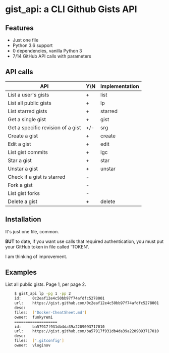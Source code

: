 # gist_api: a CLI Github Gists API


Features
--------

* Just one file
* Python 3.6 support
* 0 dependencies, vanilla Python 3
* 7/14 GitHub API calls with parameters


API calls
---------

| API                               | Y\N | Implementation |
|-----------------------------------|-----|----------------|
| List a user's gists               | +   | list           |
| List all public gists             | +   | lp             |
| List starred gists                | +   | starred        |
| Get a single gist                 | +   | gist           |
| Get a specific revision of a gist | +/- | srg            |
| Create a gist                     | +   | create         |
| Edit a gist                       | +   | edit           |
| List gist commits                 | +   | lgc            |
| Star a gist                       | +   | star           |
| Unstar a gist                     | +   | unstar         |
| Check if a gist is starred        | -   |                |
| Fork a gist                       | -   |                |
| List gist forks                   | -   |                |
| Delete a gist                     | +   | delete         |


Installation
------------

It's just one file, common.

**BUT** to date, if you want use calls that required authentication, you must put your GitHub token in file called 'TOKEN'.

I am thinking of improvement.


Examples
--------

List all public gists. Page 1, per page 2.
``` bash
    $ gist_api lp -pg 1 -pp 2
    id:     0c2eaf12e4c50bb97f74afdfc5278001
    url:    https://gist.github.com/0c2eaf12e4c50bb97f74afdfc5278001
    desc:
    files:  ['Docker-CheatSheet.md']
    owner:  funkyremi
    ===================
    id:     ba57917f931db4da39a2209093717010
    url:    https://gist.github.com/ba57917f931db4da39a2209093717010
    desc:
    files:  ['.gitconfig']
    owner:  vloginov
```